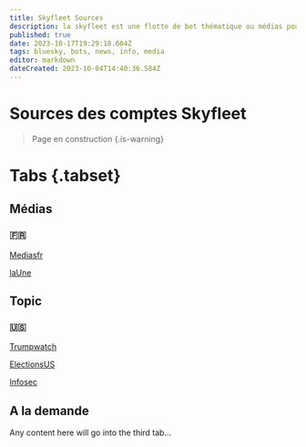 ```yaml
---
title: Skyfleet Sources
description: la skyfleet est une flotte de bot thématique ou médias pour bluesky
published: true
date: 2023-10-17T19:29:18.604Z
tags: bluesky, bots, news, info, media
editor: markdown
dateCreated: 2023-10-04T14:40:36.584Z
---
```


# Sources des comptes Skyfleet

> Page en construction
{.is-warning}

# Tabs {.tabset}
## Médias


### 🇫🇷
[Mediasfr](/fr/skyfleet-sources/mediasfr)

[laUne](/fr/skyfleet-sources/laune)

## Topic

### 🇺🇸
[Trumpwatch](/fr/skyfleet-sources/trumpwatch)

[ElectionsUS](/fr/skyfleet-sources/electionsUS)

[Infosec](/fr/skyfleet-sources/infosec)

## A la demande

Any content here will go into the third tab...







